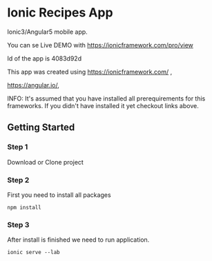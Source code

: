 # Ionic Recipes App
Ionic3/Angular5 mobile app.

You can se Live DEMO with
https://ionicframework.com/pro/view

Id of the app is 4083d92d



This app was created using 
https://ionicframework.com/ ,

https://angular.io/,

INFO: It's assumed that you have installed all prerequirements for this frameworks.
If you didn't have installed it yet checkout links above.

## Getting Started

### Step 1

Download or Clone project

### Step 2

First you need to install all packages

```
npm install
```

### Step 3

After install is finished we need to run application.

```
ionic serve --lab
```
